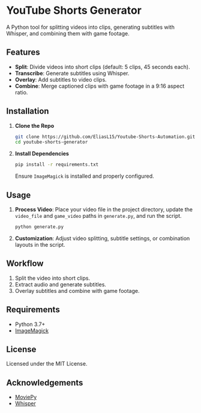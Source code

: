 # YouTube Shorts Generator

A Python tool for splitting videos into clips, generating subtitles with Whisper, and combining them with game footage.

## Features

- **Split**: Divide videos into short clips (default: 5 clips, 45 seconds each).
- **Transcribe**: Generate subtitles using Whisper.
- **Overlay**: Add subtitles to video clips.
- **Combine**: Merge captioned clips with game footage in a 9:16 aspect ratio.

## Installation

1. **Clone the Repo**
    ```bash
    git clone https://github.com/EliasL15/Youtube-Shorts-Automation.git
    cd youtube-shorts-generator
    ```

2. **Install Dependencies**
    ```bash
    pip install -r requirements.txt
    ```
    Ensure `ImageMagick` is installed and properly configured.

## Usage

1. **Process Video**: Place your video file in the project directory, update the `video_file` and `game_video` paths in `generate.py`, and run the script.
    ```bash
    python generate.py
    ```

2. **Customization**: Adjust video splitting, subtitle settings, or combination layouts in the script.

## Workflow

1. Split the video into short clips.
2. Extract audio and generate subtitles.
3. Overlay subtitles and combine with game footage.

## Requirements

- Python 3.7+
- [ImageMagick](https://imagemagick.org)

## License

Licensed under the MIT License. 

## Acknowledgements

- [MoviePy](https://zulko.github.io/moviepy/)
- [Whisper](https://github.com/openai/whisper)